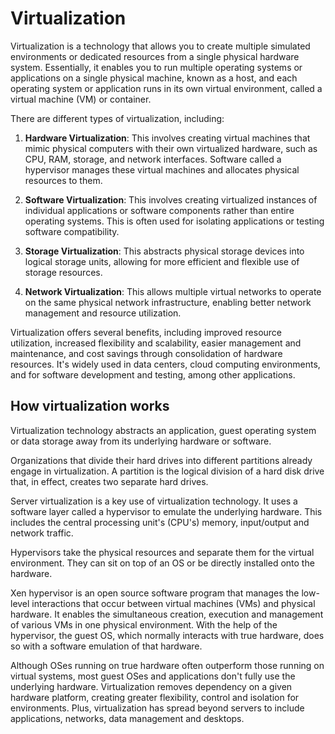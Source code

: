 # Virtualization

Virtualization is a technology that allows you to create multiple simulated environments or dedicated resources from a single physical hardware system. Essentially, it enables you to run multiple operating systems or applications on a single physical machine, known as a host, and each operating system or application runs in its own virtual environment, called a virtual machine (VM) or container.

There are different types of virtualization, including:

1. **Hardware Virtualization**: This involves creating virtual machines that mimic physical computers with their own virtualized hardware, such as CPU, RAM, storage, and network interfaces. Software called a hypervisor manages these virtual machines and allocates physical resources to them.

2. **Software Virtualization**: This involves creating virtualized instances of individual applications or software components rather than entire operating systems. This is often used for isolating applications or testing software compatibility.

3. **Storage Virtualization**: This abstracts physical storage devices into logical storage units, allowing for more efficient and flexible use of storage resources.

4. **Network Virtualization**: This allows multiple virtual networks to operate on the same physical network infrastructure, enabling better network management and resource utilization.

Virtualization offers several benefits, including improved resource utilization, increased flexibility and scalability, easier management and maintenance, and cost savings through consolidation of hardware resources. It's widely used in data centers, cloud computing environments, and for software development and testing, among other applications.

## How virtualization works
Virtualization technology abstracts an application, guest operating system or data storage away from its underlying hardware or software.

Organizations that divide their hard drives into different partitions already engage in virtualization. A partition is the logical division of a hard disk drive that, in effect, creates two separate hard drives.

Server virtualization is a key use of virtualization technology. It uses a software layer called a hypervisor to emulate the underlying hardware. This includes the central processing unit's (CPU's) memory, input/output and network traffic.

Hypervisors take the physical resources and separate them for the virtual environment. They can sit on top of an OS or be directly installed onto the hardware.

Xen hypervisor is an open source software program that manages the low-level interactions that occur between virtual machines (VMs) and physical hardware. It enables the simultaneous creation, execution and management of various VMs in one physical environment. With the help of the hypervisor, the guest OS, which normally interacts with true hardware, does so with a software emulation of that hardware.

Although OSes running on true hardware often outperform those running on virtual systems, most guest OSes and applications don't fully use the underlying hardware. Virtualization removes dependency on a given hardware platform, creating greater flexibility, control and isolation for environments. Plus, virtualization has spread beyond servers to include applications, networks, data management and desktops.
